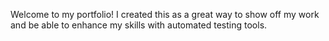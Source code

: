 Welcome to my portfolio! I created this as a great way to show off my work and be able to enhance my skills with automated testing tools.
